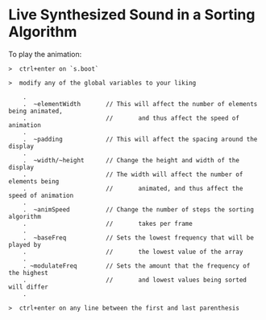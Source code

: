 # Live Synthesized Sound in a Sorting Algorithm

To play the animation:

	>  ctrl+enter on `s.boot`
	
	>  modify any of the global variables to your liking
	
		.
		.  ~elementWidth	   // This will affect the number of elements being animated,
		.					   //		and thus affect the speed of animation
		.					 
		.  ~padding		 	   // This will affect the spacing around the display
		.
		.  ~width/~height	   // Change the height and width of the display
		.					   // The width will affect the number of elements being 
		.					   //		animated, and thus affect the speed of animation
		.					   
		.  ~animSpeed		   // Change the number of steps the sorting algorithm
		.					   //		takes per frame
		.
		.  ~baseFreq		   // Sets the lowest frequency that will be played by 
		.					   // 		the lowest value of the array
		.
		. ~modulateFreq		   // Sets the amount that the frequency of the highest
		.					   // 		and lowest values being sorted will differ
		.
		
	>  ctrl+enter on any line between the first and last parenthesis

